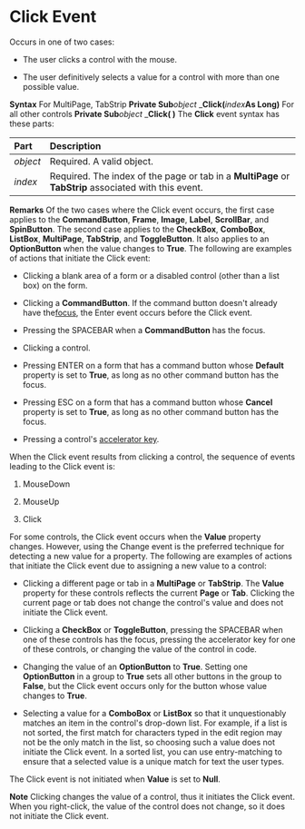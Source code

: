 
# Click Event



Occurs in one of two cases:


- The user clicks a control with the mouse.
    
- The user definitively selects a value for a control with more than one possible value.
    

 **Syntax**
For MultiPage, TabStrip **Private Sub**_object_ _**Click(**_index_**As Long)**
For all other controls **Private Sub**_object_ _**Click( )**
The  **Click** event syntax has these parts:


|**Part**|**Description**|
|:-----|:-----|
| _object_|Required. A valid object.|
| _index_|Required. The index of the page or tab in a  **MultiPage** or **TabStrip** associated with this event.|
 **Remarks**
Of the two cases where the Click event occurs, the first case applies to the  **CommandButton**, **Frame**, **Image**, **Label**, **ScrollBar**, and **SpinButton**. The second case applies to the **CheckBox**, **ComboBox**, **ListBox**, **MultiPage**, **TabStrip**, and **ToggleButton**. It also applies to an **OptionButton** when the value changes to **True**.
The following are examples of actions that initiate the Click event:


- Clicking a blank area of a form or a disabled control (other than a list box) on the form.
    
- Clicking a  **CommandButton**. If the command button doesn't already have the[focus](b8bdf64f-5920-1ae9-16d0-b26d09524a30.md), the Enter event occurs before the Click event.
    
- Pressing the SPACEBAR when a  **CommandButton** has the focus.
    
- Clicking a control.
    
- Pressing ENTER on a form that has a command button whose  **Default** property is set to **True**, as long as no other command button has the focus.
    
- Pressing ESC on a form that has a command button whose  **Cancel** property is set to **True**, as long as no other command button has the focus.
    
- Pressing a control's [accelerator key](7ce2c60f-29fb-96e2-2516-73c99a6e7cff.md).
    

When the Click event results from clicking a control, the sequence of events leading to the Click event is:


1. MouseDown
    
2. MouseUp
    
3. Click
    

For some controls, the Click event occurs when the  **Value** property changes. However, using the Change event is the preferred technique for detecting a new value for a property. The following are examples of actions that initiate the Click event due to assigning a new value to a control:


- Clicking a different page or tab in a  **MultiPage** or **TabStrip**. The **Value** property for these controls reflects the current **Page** or **Tab**. Clicking the current page or tab does not change the control's value and does not initiate the Click event.
    
- Clicking a  **CheckBox** or **ToggleButton**, pressing the SPACEBAR when one of these controls has the focus, pressing the accelerator key for one of these controls, or changing the value of the control in code.
    
- Changing the value of an  **OptionButton** to **True**. Setting one **OptionButton** in a group to **True** sets all other buttons in the group to **False**, but the Click event occurs only for the button whose value changes to **True**.
    
- Selecting a value for a  **ComboBox** or **ListBox** so that it unquestionably matches an item in the control's drop-down list. For example, if a list is not sorted, the first match for characters typed in the edit region may not be the only match in the list, so choosing such a value does not initiate the Click event. In a sorted list, you can use entry-matching to ensure that a selected value is a unique match for text the user types.
    

The Click event is not initiated when  **Value** is set to **Null**.

 **Note**  Clicking changes the value of a control, thus it initiates the Click event. When you right-click, the value of the control does not change, so it does not initiate the Click event.

